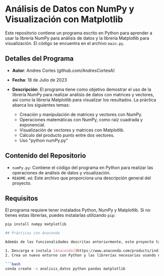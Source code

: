 # Análisis de Datos con NumPy y Visualización con Matplotlib

Este repositorio contiene un programa escrito en Python para aprender a usar la librería NumPy para análisis de datos y la librería Matplotlib para visualización. El código se encuentra en el archivo `main.py`.

## Detalles del Programa

- **Autor**: Andres Cortes (github.com/AndresCortesA)
- **Fecha**: 18 de Julio de 2023
- **Descripción**: El programa tiene como objetivo demostrar el uso de la librería NumPy para realizar análisis de datos con matrices y vectores, así como la librería Matplotlib para visualizar los resultados. La práctica abarca los siguientes temas:

  - Creación y manipulación de matrices y vectores con NumPy.
  - Operaciones matemáticas con NumPy, como raíz cuadrada y exponencial.
  - Visualización de vectores y matrices con Matplotlib.
  - Cálculo del producto punto entre dos vectores.
  - Uso "python numPy.py"

## Contenido del Repositorio

- `numPy.py`: Contiene el código del programa en Python para realizar las operaciones de análisis de datos y visualización.
- `README.md`: Este archivo que proporciona una descripción general del proyecto.

## Requisitos

El programa requiere tener instalados Python, NumPy y Matplotlib. Si no tienes estas librerías, puedes instalarlas utilizando `pip`:

```bash
pip install numpy matplotlib

## Prácticas con Anaconda

Además de las funcionalidades descritas anteriormente, este proyecto también incluye prácticas de análisis de datos utilizando la librería Pandas. Para facilitar el uso y la configuración del entorno, se recomienda seguir estos pasos:

1. Descarga e instala [Anaconda](https://www.anaconda.com/products/individual).
2. Crea un nuevo entorno con Python y las librerías necesarias usando el siguiente comando:

```bash
conda create -n analisis_datos python pandas matplotlib
